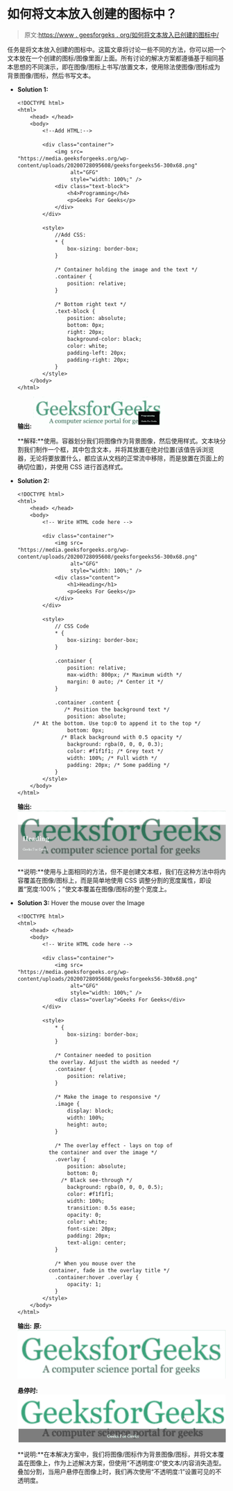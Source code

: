 # 如何将文本放入创建的图标中？

> 原文:[https://www . geesforgeks . org/如何将文本放入已创建的图标中/](https://www.geeksforgeeks.org/how-to-put-the-text-inside-of-a-created-icon/)

任务是将文本放入创建的图标中。这篇文章将讨论一些不同的方法，你可以把一个文本放在一个创建的图标/图像里面/上面。所有讨论的解决方案都遵循基于相同基本思想的不同演示，即在图像/图标上书写/放置文本，使用除法使图像/图标成为背景图像/图标，然后书写文本。

*   **Solution 1:**

    ```htmlhtml
    <!DOCTYPE html>
    <html>
        <head> </head>
        <body>
            <!--Add HTML:-->

            <div class="container">
                <img src=
    "https://media.geeksforgeeks.org/wp-content/uploads/20200728095608/geeksforgeeks56-300x68.png" 
                     alt="GFG"
                     style="width: 100%;" />
                <div class="text-block">
                    <h4>Programming</h4>
                    <p>Geeks For Geeks</p>
                </div>
            </div>

            <style>
                //Add CSS:
                * {
                    box-sizing: border-box;
                }

                /* Container holding the image and the text */
                .container {
                    position: relative;
                }

                /* Bottom right text */
                .text-block {
                    position: absolute;
                    bottom: 0px;
                    right: 20px;
                    background-color: black;
                    color: white;
                    padding-left: 20px;
                    padding-right: 20px;
                }
            </style>
        </body>
    </html>
    ```

    **输出:**
    ![](img/ef0ac3ff083b6f7f0ade95e3db9c48f2.png)

    **解释:**使用。容器划分我们将图像作为背景图像，然后使用样式。文本块分割我们制作一个框，其中包含文本，并将其放置在绝对位置(该值告诉浏览器，无论将要放置什么，都应该从文档的正常流中移除，而是放置在页面上的确切位置)，并使用 CSS 进行首选样式。

*   **Solution 2:**

    ```htmlhtml
    <!DOCTYPE html>
    <html>
        <head> </head>
        <body>
            <!-- Write HTML code here -->

            <div class="container">
                <img src=
    "https://media.geeksforgeeks.org/wp-content/uploads/20200728095608/geeksforgeeks56-300x68.png" 
                     alt="GFG" 
                     style="width: 100%;" />
                <div class="content">
                    <h1>Heading</h1>
                    <p>Geeks For Geeks</p>
                </div>
            </div>

            <style>
                // CSS Code
                * {
                    box-sizing: border-box;
                }

                .container {
                    position: relative;
                    max-width: 800px; /* Maximum width */
                    margin: 0 auto; /* Center it */
                }

                .container .content {
                   /* Position the background text */
                    position: absolute;
         /* At the bottom. Use top:0 to append it to the top */
                    bottom: 0px; 
                  /* Black background with 0.5 opacity */
                    background: rgba(0, 0, 0, 0.3); 
                    color: #f1f1f1; /* Grey text */
                    width: 100%; /* Full width */
                    padding: 20px; /* Some padding */
                }
            </style>
        </body>
    </html>
    ```

    **输出:**
    ![](img/319cd0339298aeeffbd5b5199650e04c.png)

    **说明:**使用与上面相同的方法，但不是创建文本框，我们在这种方法中将内容覆盖在图像/图标上，而是简单地使用 CSS 调整分割的宽度属性，即设置“宽度:100%；”使文本覆盖在图像/图标的整个宽度上。

*   **Solution 3:** Hover the mouse over the Image

    ```htmlhtml
    <!DOCTYPE html>
    <html>
        <head> </head>
        <body>
            <!-- Write HTML code here -->

            <div class="container">
                <img src=
    "https://media.geeksforgeeks.org/wp-content/uploads/20200728095608/geeksforgeeks56-300x68.png" 
                     alt="GFG"
                     style="width: 100%;" />
                <div class="overlay">Geeks For Geeks</div>
            </div>

            <style>
                * {
                    box-sizing: border-box;
                }

                /* Container needed to position
              the overlay. Adjust the width as needed */
                .container {
                    position: relative;
                }

                /* Make the image to responsive */
                .image {
                    display: block;
                    width: 100%;
                    height: auto;
                }

                /* The overlay effect - lays on top of 
              the container and over the image */
                .overlay {
                    position: absolute;
                    bottom: 0;
                  /* Black see-through */
                    background: rgba(0, 0, 0, 0.5); 
                    color: #f1f1f1;
                    width: 100%;
                    transition: 0.5s ease;
                    opacity: 0;
                    color: white;
                    font-size: 20px;
                    padding: 20px;
                    text-align: center;
                }

                /* When you mouse over the 
              container, fade in the overlay title */
                .container:hover .overlay {
                    opacity: 1;
                }
            </style>
        </body>
    </html>
    ```

    **输出:**
    **原:**
    ![](img/e188ae9cb5b6828d99f15eae9fa608d7.png)

    **悬停时:**
    ![](img/bc3afc17a674f452fe8045406531b614.png)

    **说明:**在本解决方案中，我们将图像/图标作为背景图像/图标，并将文本覆盖在图像上，作为上述解决方案，但使用“不透明度:0”使文本/内容消失造型。叠加分割，当用户悬停在图像上时，我们再次使用“不透明度:1”设置可见的不透明度。